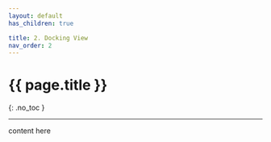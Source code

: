 ```yaml
---
layout: default
has_children: true

title: 2. Docking View
nav_order: 2
---
```


# {{ page.title }}

{: .no_toc }



---

content here
